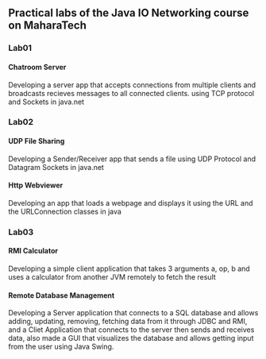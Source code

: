 <h2>Practical labs of the Java IO Networking course on MaharaTech</h2>
<h3>Lab01</h3> 
<h4>Chatroom Server</h4>
Developing a server app that accepts connections from multiple clients and broadcasts recieves messages to all connected clients.
using TCP protocol and Sockets in java.net
<h3>Lab02</h3> 
<h4>UDP File Sharing</h4>
Developing a Sender/Receiver app that sends a file using UDP Protocol and Datagram Sockets in java.net
<h4>Http Webviewer</h4>
Developing an app that loads a webpage and displays it using the URL and the URLConnection classes in java
<h3>Lab03</h3> 
<h4>RMI Calculator</h4>
Developing a simple client application that takes 3 arguments a, op, b and uses a calculator from another JVM remotely to fetch the result
<h4>Remote Database Management</h4>
Developing a Server application that connects to a SQL database and allows adding, updating, removing, fetching data from it through JDBC and RMI, and a Cliet Application that connects to the server then sends and receives data, also made a GUI that visualizes the database and allows getting input from the user using Java Swing.
